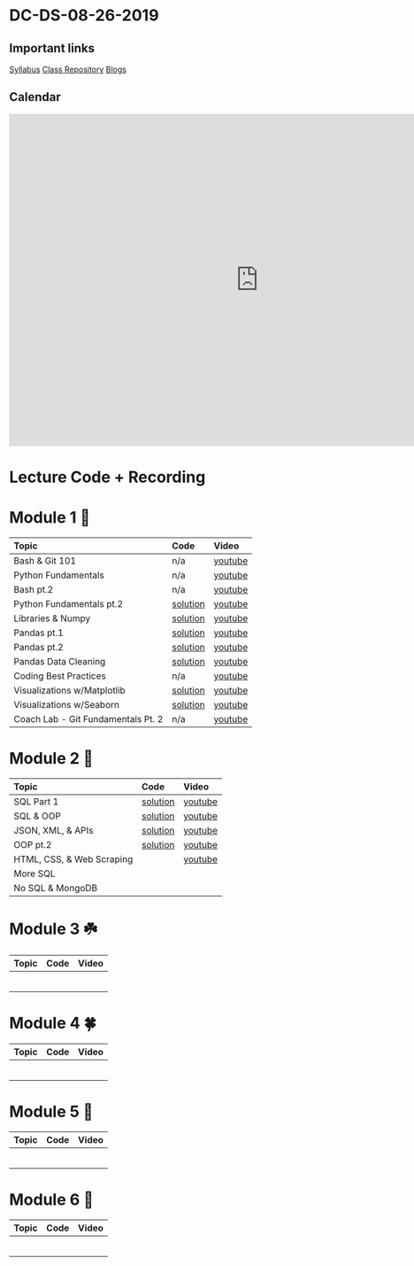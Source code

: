 # DC-DS-08-26-2019

## Important links 

[Syllabus](https://drive.google.com/file/d/1GV1nO8scPDJ6YRjHhkZdivPyLsZ90CQx/view?usp=sharing)
[Class Repository](https://github.com/learn-co-students/dc-ds-08-26-19)
[Blogs](https://docs.google.com/spreadsheets/d/1is9qDOCxtflt3qh2JLPwk95sy5klPhjpDb8aa7ySnjc/edit?ts=5d77b028#gid=0)
<!--- [Office Hours w/ Jonnel](https://calendar.google.com/calendar/selfsched?sstoken=UU5wV2d1aW1QMFVofGRlZmF1bHR8ODY0MjExZDE2YjRjNTMzMWNhNDZlODExM2NkOWI0MDg)
[Office Hours w/ Ammar](https://calendar.google.com/calendar/selfsched?sstoken=UUpTVFpneHQ3eFZ2fGRlZmF1bHR8ODM2Y2UzYWUyMmNhOTZkNGQzNDMyN2EyMzZmMGRjZmM) --->

## Calendar
<iframe src="https://calendar.google.com/calendar/b/1/embed?height=600&amp;wkst=1&amp;bgcolor=%23039BE5&amp;ctz=America%2FNew_York&amp;src=ZmxhdGlyb25zY2hvb2wuY29tXzdmOHUydWxpdGlrdGJqbnMwbm5qYTlkOGhnQGdyb3VwLmNhbGVuZGFyLmdvb2dsZS5jb20&amp;color=%23F09300&amp;mode=WEEK&amp;showTitle=0&amp;showNav=1&amp;showPrint=0&amp;showTabs=1&amp;showCalendars=0&amp;showTz=0&amp;showDate=1&amp" style="border-width:0" width="900" height="600" frameborder="0" scrolling="no"></iframe>

# Lecture Code + Recording
# Module 1 🌱
| Topic | Code | Video |
|:---|:---|:---|
| Bash & Git 101 | n/a |[youtube](https://youtu.be/ZSugrX68Wsg)|
| Python Fundamentals | n/a |[youtube](https://youtu.be/O_-XR1nN7NM)|
| Bash pt.2| n/a |[youtube](https://youtu.be/YV9dt5DNW2I)|
| Python Fundamentals pt.2 |[solution](https://github.com/learn-co-students/dc-ds-08-26-19/blob/master/module-1/week-1/day-3-python-2/python-2-enkeboll.ipynb)|[youtube](https://youtu.be/L0XChfPR6nk)|
| Libraries & Numpy |[solution](https://github.com/learn-co-students/dc-ds-08-26-19/blob/master/module-1/week-1/day-4-libraries-numpy/libraries-numpy-enkeboll.ipynb)|[youtube](https://youtu.be/pPhchP5TzgE)|
| Pandas pt.1 | [solution](https://github.com/learn-co-students/dc-ds-08-26-19/blob/master/module-1/week-1/day-5-pandas-1/pandas-1-enkeboll.ipynb)| [youtube](https://youtu.be/9yEIoIQ9aDQ) |
| Pandas pt.2 |[solution](https://github.com/learn-co-students/dc-ds-08-26-19/blob/master/module-1/week-2/day-1-pandas-2/pandas-2-manipulation-enkeboll.ipynb) |[youtube](https://youtu.be/LpA8-9jLKps) |
| Pandas Data Cleaning |[solution](https://github.com/learn-co-students/dc-ds-08-26-19/blob/master/module-1/week-2/day-2-pandas-3/pandas-3-data-cleaning.ipynb) |[youtube](https://youtu.be/ONl6SgoQTeI) |
| Coding Best Practices | n/a |[youtube](https://youtu.be/iDi0AIUTe4w) |
| Visualizations w/Matplotlib |[solution](https://github.com/learn-co-students/dc-ds-08-26-19/tree/master/module-1/week-2/day-2-matplotlib) |[youtube](https://youtu.be/Uu2Y6tXXNLM) |
| Visualizations w/Seaborn |[solution](https://github.com/learn-co-students/dc-ds-08-26-19/blob/master/module-1/week-2/day-3-seaborn/seaborn.ipynb) |[youtube](https://youtu.be/IrtdShL8VgA) |
| Coach Lab - Git Fundamentals Pt. 2 | n/a |[youtube](https://www.youtube.com/watch?v=6QqO6vhzVck&feature=youtu.be)|

# Module 2 🌿
| Topic | Code | Video |
|:---|:---|:---|
| SQL Part 1|[solution](https://github.com/learn-co-students/dc-ds-08-26-19/blob/master/module-2/week-1/day-1-sql-pandas/sql-to-pandas.ipynb) |[youtube](https://youtu.be/vPUW12TtcbQ) |
|SQL & OOP |[solution](https://github.com/learn-co-students/dc-ds-08-26-19/blob/master/module-2/week-1/day-2-object-oriented-programming/OOP.ipynb) |[youtube](https://youtu.be/QcMGiztTpO4) |
|JSON, XML, & APIs|[solution](https://github.com/learn-co-students/dc-ds-08-26-19/blob/master/module-2/week-2/day-1-json-apis/json-api-enkeboll.ipynb)|[youtube](https://youtu.be/1u9Ub01J_as)|
|OOP pt.2|[solution](https://github.com/learn-co-students/dc-ds-08-26-19/blob/master/module-2/week-2/day-1-oop-2/oop-2-enkeboll.ipynb)|[youtube](https://youtu.be/QN-c8ELy3x0)|
|HTML, CSS, & Web Scraping | |[youtube](https://youtu.be/x8aa84GLllI) |
|More SQL | | |
|No SQL & MongoDB| | |

# Module 3 ☘️
| Topic | Code | Video |
|:---|:---|:---|
| | | |
| | | |
| | | |
| | | |
| | | |
| | | |

# Module 4 🍀
| Topic | Code | Video |
|:---|:---|:---|
| | | |
| | | |
| | | |
| | | |
| | | |
| | | |

# Module 5 🌳
| Topic | Code | Video |
|:---|:---|:---|
| | | |
| | | |
| | | |
| | | |
| | | |
| | | |

# Module 6 🦚
| Topic | Code | Video |
|:---|:---|:---|
| | | |
| | | |
| | | |
| | | |
| | | |
| | | |
